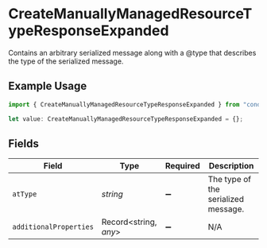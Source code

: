 # CreateManuallyManagedResourceTypeResponseExpanded

Contains an arbitrary serialized message along with a @type that describes the type of the serialized message.

## Example Usage

```typescript
import { CreateManuallyManagedResourceTypeResponseExpanded } from "conductorone-sdk-typescript/sdk/models/shared";

let value: CreateManuallyManagedResourceTypeResponseExpanded = {};
```

## Fields

| Field                               | Type                                | Required                            | Description                         |
| ----------------------------------- | ----------------------------------- | ----------------------------------- | ----------------------------------- |
| `atType`                            | *string*                            | :heavy_minus_sign:                  | The type of the serialized message. |
| `additionalProperties`              | Record<string, *any*>               | :heavy_minus_sign:                  | N/A                                 |